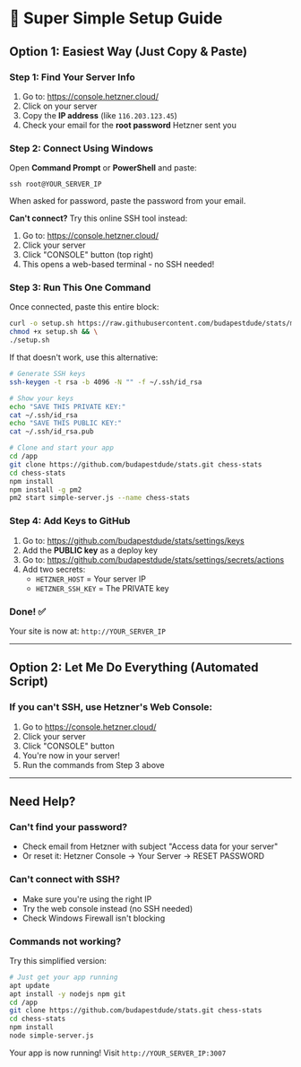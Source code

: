 # 🚀 Super Simple Setup Guide

## Option 1: Easiest Way (Just Copy & Paste)

### Step 1: Find Your Server Info
1. Go to: https://console.hetzner.cloud/
2. Click on your server
3. Copy the **IP address** (like `116.203.123.45`)
4. Check your email for the **root password** Hetzner sent you

### Step 2: Connect Using Windows
Open **Command Prompt** or **PowerShell** and paste:
```
ssh root@YOUR_SERVER_IP
```
When asked for password, paste the password from your email.

**Can't connect?** Try this online SSH tool instead:
1. Go to: https://console.hetzner.cloud/
2. Click your server
3. Click "CONSOLE" button (top right)
4. This opens a web-based terminal - no SSH needed!

### Step 3: Run This One Command
Once connected, paste this entire block:
```bash
curl -o setup.sh https://raw.githubusercontent.com/budapestdude/stats/main/hetzner-deploy.sh && \
chmod +x setup.sh && \
./setup.sh
```

If that doesn't work, use this alternative:
```bash
# Generate SSH keys
ssh-keygen -t rsa -b 4096 -N "" -f ~/.ssh/id_rsa

# Show your keys
echo "SAVE THIS PRIVATE KEY:"
cat ~/.ssh/id_rsa
echo "SAVE THIS PUBLIC KEY:"
cat ~/.ssh/id_rsa.pub

# Clone and start your app
cd /app
git clone https://github.com/budapestdude/stats.git chess-stats
cd chess-stats
npm install
npm install -g pm2
pm2 start simple-server.js --name chess-stats
```

### Step 4: Add Keys to GitHub
1. Go to: https://github.com/budapestdude/stats/settings/keys
2. Add the **PUBLIC key** as a deploy key
3. Go to: https://github.com/budapestdude/stats/settings/secrets/actions
4. Add two secrets:
   - `HETZNER_HOST` = Your server IP
   - `HETZNER_SSH_KEY` = The PRIVATE key

### Done! ✅
Your site is now at: `http://YOUR_SERVER_IP`

---

## Option 2: Let Me Do Everything (Automated Script)

### If you can't SSH, use Hetzner's Web Console:
1. Go to https://console.hetzner.cloud/
2. Click your server
3. Click "CONSOLE" button
4. You're now in your server!
5. Run the commands from Step 3 above

---

## Need Help?

### Can't find your password?
- Check email from Hetzner with subject "Access data for your server"
- Or reset it: Hetzner Console → Your Server → RESET PASSWORD

### Can't connect with SSH?
- Make sure you're using the right IP
- Try the web console instead (no SSH needed)
- Check Windows Firewall isn't blocking

### Commands not working?
Try this simplified version:
```bash
# Just get your app running
apt update
apt install -y nodejs npm git
cd /app
git clone https://github.com/budapestdude/stats.git chess-stats
cd chess-stats
npm install
node simple-server.js
```

Your app is now running! Visit `http://YOUR_SERVER_IP:3007`